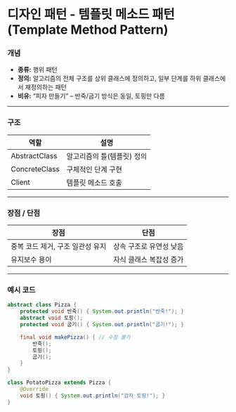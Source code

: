 # 디자인 패턴 - 템플릿 메소드 패턴(Template Method Pattern)

### 개념
- **종류:** 행위 패턴
- **정의:** 알고리즘의 전체 구조를 상위 클래스에 정의하고, 일부 단계를 하위 클래스에서 재정의하는 패턴
- **비유:** “피자 만들기” – 반죽/굽기 방식은 동일, 토핑만 다름

---

### 구조

| 역할 | 설명 |
|----|----|
| AbstractClass | 알고리즘의 틀(템플릿) 정의 |
| ConcreteClass | 구체적인 단계 구현 |
| Client | 템플릿 메소드 호출 |


---

### 장점 / 단점

| 장점 | 단점  |
|---- |-----|
| 중복 코드 제거, 구조 일관성 유지 | 상속 구조로 유연성 낮음 |
| 유지보수 용이 | 자식 클래스 복잡성 증가 |

---

### 예시 코드
```java
abstract class Pizza {
    protected void 반죽() { System.out.println("반죽!"); }
    abstract void 토핑();
    protected void 굽기() { System.out.println("굽기!"); }

    final void makePizza() { // 수정 불가
        반죽();
        토핑();
        굽기();
    }
}

class PotatoPizza extends Pizza {
    @Override
    void 토핑() { System.out.println("감자 토핑!"); }
}
```